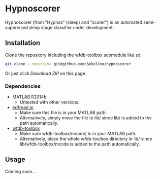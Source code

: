 # Hypnoscorer
Hypnoscorer (from "Hypnos" (sleep) and "scorer") is an automated semi-supervised sleep stage classifier under development.

## Installation
Clone the repository including the wfdb-toolbox submodule like so:
```bash
git clone --recursive git@github.com:Sebelino/hypnoscorer
```
Or just click *Download ZIP* on this page.

### Dependencies
* MATLAB R2014b
  * Untested with other versions.
* [edfread.m](http://www.mathworks.com/matlabcentral/fileexchange/31900-edfread/content/edfread.m)
  * Make sure this file is in your MATLAB path.
  * Alternatively, simply move the file to lib/ since lib/ is added to the path automatically.
* [wfdb-toolbox](https://github.com/ikarosilva/wfdb-app-toolbox)
  * Make sure wfdb-toolbox/mcode/ is in your MATLAB path.
  * Alternatively, place the whole wfdb-toolbox directory in lib/ since lib/wfdb-toolbox/mcode is added to the path automatically.

## Usage
Coming soon...
